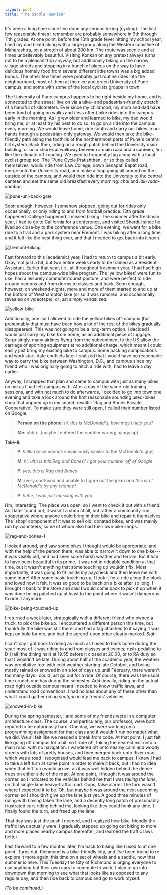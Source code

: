 ```yaml
---
layout: post
title: "The Saddle Reunion"
---
```



It's been a long time since I've done any serious biking (cycling).
The last few reasonable times I remember are probably somewhere in 9th through
11th grades. At one point, before the 10th grade fever hitting my school year,
I and my dad biked along with a large group along the Western coastline of
Maharashtra, on a stretch of about 200 km. The route was scenic and at times
unbelievably beautiful. Visiting Konkan on any pretext always turns out to
be a pleasant trip anyway, but additionally biking on the narrow village
streets and stopping in a bunch of places on the way to have delicious homely
food from several different little towns was a big added bonus.
The other few times were probably just routine rides into the neighborhood,
most of them at the nice and green University of Pune campus, and some with
some of the local cyclists groups in town.

The University of Pune campus happens to be right beside my home, and is
connected to the street I live on via a bike- and pedestrian-friendly
stretch of a handful of kilometers. Ever since my childhood, my mom and dad
have been fond of going on walks and (less often) bike rides into the campus
early in the morning. As I grew older and learned to bike, my dad would bring
me, or at least try his best to do so, to go on a ride into the campus every
morning. We would leave home, ride south and carry our bikes in our hands
through a pedestrian-only gateway. We would then take the bike-friendly path
along the foothills of the northernmost parts of Pune's central hill system.
Back then, riding on a rough patch behind the University main building, or
on a short-cut walkway between a main road and a canteen, felt like the
ultimate off-roading. We used to frequently tag along with a local cyclist
group too. The 'Pune Cycle Pratishthan', or so they called themselves, would
ride from Law College, down Senapati Bapat road, merge onto the University
road, and make a loop going all around on the outside of the campus, and would
then ride into the University to the central canteen and eat the same old
breakfast every morning: _chai_ and _idli-vada-sambar_.

![pune-uni-back-gate](https://i.imgur.com/XR3yUOV.jpg)

Soon enough, however, I somehow stopped, going out for rides only
occasionally, or only riding to and from football practice. 12th grade
happened. College happened. I missed biking. The summer after freshman year,
I had to go to California for a conference, and visited Shardul since he lived
so close-by to the conference venue. One evening, we went for a bike
ride to a trail and a park system near Fremont. I was biking after a long
time, and it felt like the best thing ever, and that I needed to get back into
it soon.

![fremont-biking](https://i.imgur.com/q4CWjZS.jpg)

Fast forward to this (academic) year,
I had to return to campus a bit early. Okay, not just a bit, but two entire
weeks early to be trained as a Resident Assistant. Earlier that year, i.e.,
all throughout freshman year, I had had high hopes about the campus-wide bike
program. The 'yellow bikes' were fun to use, had a leisurely commuter/tourist
posture, and were
perfect to ride around campus and from dorms to classes and back. Soon enough,
however, on weekend-nights, more and more of them started to end up at the
bottom of Westhampton lake (or so it was rumored, and occasionally revealed
on videotape), or just simply vandalized.

![yellow-bike](https://i.imgur.com/hvmFQLP.jpg)

Additionally, one isn't allowed to ride the yellow bikes
off-campus (but presumably that must have been how a lot of the rest of the
bikes gradually disappeared). This was not going to be a long-term option.
I decided I would just carry my bike from home, as an additional piece of
luggage. Surprisingly, many airlines flying from the subcontinent to the US
allow the carriage of sporting equipment at no additional charge, which meant
I could easily just bring my existing bike to campus. Some packing
complications and work start-date conflicts later I realized that I would
have no reasonable way to carry the bike between Washington, D.C., and campus
since my friend who I was originally going to hitch a ride with, had to leave
a day earlier.

Anyway, I scrapped that plan and came to campus with just as many bikes on me
as I had left campus with.
After a day of the same-old training sessions, and with not much to do
afterwards, I decided to go into town one evening and take a look around the
first reasonable sounding used-bikes shop that popped up in my search
results: 'Rag and Bones Bicycle Cooperative'.
To make sure they were still open, I called their number listed on Google.

> **Person on the phone:** _hi, this is McDonald's, how may I help you?_

> **Me**: uhhh.. (maybe I entered the number wrong; hangs up).

Take-II.

> **P**: _hello_ (voice sounds suspiciously similar to the McDonald's guy)

> **M**: _hi, uhh is this Rag and Bones? I got your number off of Google_

> **P**: _yes, this is Rag and Bones_

> **M**: (very confused and unable to figure out the joke)
         _and this isn't McDonald's by any chance?_

> **P**: _hehe, I was just messing with you_

Hm, interesting.
The place was open, so I went to check it out with a friend. As I later
found out, it wasn't a shop at all, but rather a community-run cooperative
where anyone could bring in their bike and repair it themselves. The 'shop'
component of it was to sell old, donated bikes, and was mainly run by
volunteers, some of whom also had their own bike shops.

![rag-and-bones-1](https://i.imgur.com/vhrkJru.jpg)

I looked around, and
saw some bikes I thought would be appropriate, and with the help of the person
there, was able to narrow it down to one bike---it was visibly old, and had
seen some harsh weather and terrain. But it had to have been beautiful in its
prime. It was not in rideable condition at that time, but it wasn't anything
that some touching up wouldn't fix.
Most importantly, it was going to fit inside my paycheck and then leave
me with some more!
After some basic touching up, I took it for a ride along the block and loved
how it felt. It was so good to be back on a bike after so long. I brought it
back to the store and said I would come back to pick it up when it was done
being patched up at least to the point where it wasn't dangerous to ride it
anymore.

![bike-being-touched-up](https://i.imgur.com/M5sJank.jpg)

I returned a week later, strategically with a different friend who owned a
truck, to pick the bike up. I encountered a different person this time, but
thankfully the bike was still there, and had a tag attached to it saying it
was kept on hold for me, and had the agreed-upon price clearly marked. _Sigh_.

I can't say I got back to riding as much as I used to back home during the
year: most of it was riding to and from classes and events; rush-pedaling to
D-Hall (the dining hall) at 19.55 before it closed at 20.00, or to RA duty so
that I wouldn't be late. During about half of the academic year, the weather
was prohibitive too: with cold weather starting late October, and being mostly
rained or snowed in on a lot of days up until February, there weren't too many
days I could just go out for a ride. Of course, there was the usual time crunch
one has during the semester. Additionally, riding on the actual road right
outside campus meant I needed to know traffic laws, and understand road
conventions. I had no idea about any of these other than what I could gather
riding _shotgun_ in my friends' vehicles.

![snowed-in-bike](https://i.imgur.com/Zpw03fh.jpg)

During the spring semester, I and some of my friends were in a computer
architecture class. The course, and particularly, our professor, were both
reputed to be notoriously hard.
One day, we were working on a programming assignment for that class and it
wouldn't run no matter what we did. We all felt like we needed a break from
code. At that point, I just felt like going off campus for a bit, so I rode
off, taking the nearest exit onto a main road, with no navigation. I wandered
off onto nearby calm and woody streets with lots of pretty houses, and then
merged back onto River road, which was a road I recognized would lead me back
to campus. I knew I had to take a left turn at some point in order to make it
back, but I had no idea when that left turn would arrive, as it was well
hidden behind the dense trees on either side of the road. At one point, I
thought it was around the corner, so I indicated to the vehicles behind me
that I was _taking the lane_, on that single-lane heavy-traffic road. Oops,
false alarm! The turn wasn't where I expected it to be. Oh, but maybe it was
around the next upcoming corner, so I shouldn't give up the lane just yet.
A good three minutes of riding with having taken the lane, and a decently long
patch of presumably frustrated cars riding behind me, looking like they could
honk any time, I finally found the turn, and freed up the lane.

That day was just the push I needed, and I realized how bike-friendly the
traffic laws actually were. I gradually stepped up going out biking to more
and more places nearby campus thereafter, and learned the traffic laws better.

Fast forward to a few months later, I'm back to biking like I used to at one
point. Turns out, Richmond is a bike-friendly city, and I've been
trying to re-explore it more again, this time on a set of wheels and a saddle,
now that summer is here.
This Tuesday the City of Richmond is urging everyone to use
anything but their own cars to commute to work. I plan to go into downtown
that morning to see what that looks like as opposed to any regular day, and
then ride back to campus and go to work myself.

_(To be continued.)_
